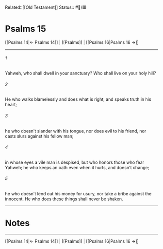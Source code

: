 Related::[[Old Testament]]
Status:: #📖/🟥
# Psalms 15

[[Psalms 14|← Psalms 14]] | [[Psalms]] | [[Psalms 16|Psalms 16 →]]
***



###### 1 
Yahweh, who shall dwell in your sanctuary? Who shall live on your holy hill? 

###### 2 
He who walks blamelessly and does what is right, and speaks truth in his heart; 

###### 3 
he who doesn't slander with his tongue, nor does evil to his friend, nor casts slurs against his fellow man; 

###### 4 
in whose eyes a vile man is despised, but who honors those who fear Yahweh; he who keeps an oath even when it hurts, and doesn't change; 

###### 5 
he who doesn't lend out his money for usury, nor take a bribe against the innocent. He who does these things shall never be shaken.

---
# Notes


***
[[Psalms 14|← Psalms 14]] | [[Psalms]] | [[Psalms 16|Psalms 16 →]]
